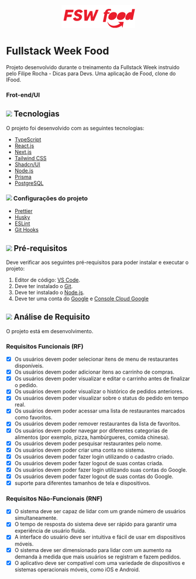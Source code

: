 <h1 align="center">
  <img src="public/logo.png" alt="Logo do Projeto">
</h1>

# Fullstack Week Food

Projeto desenvolvido durante o treinamento da Fullstack Week instruido pelo Filipe Rocha - Dicas para Devs. 
Uma aplicação de Food, clone do IFood.

### Frot-end/UI


## <img src="https://em-content.zobj.net/source/apple/391/hammer-and-wrench_1f6e0-fe0f.png" height="24px" /> Tecnologias

O projeto foi desenvolvido com as seguintes tecnologias:

- [TypeScript](https://www.typescriptlang.org/)
- [React.js](https://react.dev/)
- [Next.js](https://nextjs.org/)
- [Tailwind CSS](https://tailwindcss.com/)
- [Shadcn/UI](https://ui.shadcn.com/)
- [Node.js](https://nodejs.org/en)
- [Prisma](https://www.prisma.io/)
- [PostgreSQL](https://www.postgresql.org/)

### <img src="https://em-content.zobj.net/source/apple/391/hammer-and-wrench_1f6e0-fe0f.png" height="24px" /> Configurações do projeto
- [Prettier](https://tailwindcss.com/blog/automatic-class-sorting-with-prettier)
- [Husky](https://www.npmjs.com/package/husky)
- [ESLint](https://www.npmjs.com/package/eslint)
- [Git Hooks](https://www.npmjs.com/package/git-hooks?activeTab=readme)

## <img src="https://em-content.zobj.net/source/apple/391/clipboard_1f4cb.png" height="24px" /> Pré-requisitos

Deve verificar aos seguintes pré-requisitos para poder instalar e executar o projeto:

1. Editor de código: [VS Code](https://code.visualstudio.com/download/).
2. Deve ter instalado o [Git](https://git-scm.com/downloads/).
3. Deve ter instalado o [Node.js](https://nodejs.org/en/).
4. Deve ter uma conta do [Google](https://gogole.com/) e [Console Cloud Google](https://console.cloud.google.com/)

## <img src="https://em-content.zobj.net/source/apple/391/rocket_1f680.png" height="24px" /> Análise de Requisito

O projeto está em desenvolvimento.

### Requisitos Funcionais (RF)

- [x] Os usuários devem poder selecionar itens de menu de restaurantes disponíveis.
- [x] Os usuários devem poder adicionar itens ao carrinho de compras.
- [x] Os usuários devem poder visualizar e editar o carrinho antes de finalizar o pedido.
- [x] Os usuários devem poder visualizar o histórico de pedidos anteriores.
- [x] Os usuários devem poder visualizar sobre o status do pedido em tempo real.
- [x] Os usuários devem poder acessar uma lista de restaurantes marcados como favoritos.
- [x] Os usuários devem poder remover restaurantes da lista de favoritos.
- [x] Os usuários devem poder navegar por diferentes categorias de alimentos (por exemplo, pizza, hambúrgueres, comida chinesa).
- [x] Os usuários devem poder pesquisar restaurantes pelo nome.
- [x] Os usuários devem poder criar uma conta no sistema.
- [x] Os usuários devem poder fazer login utilizando o cadastro criado.
- [x] Os usuários devem poder fazer logout de suas contas criada.
- [x] Os usuários devem poder fazer login utilizando suas contas do Google.
- [x] Os usuários devem poder fazer logout de suas contas do Google.
- [x] suporte para diferentes tamanhos de tela e dispositivos.

### Requisitos Não-Funcionais (RNF)

- [x] O sistema deve ser capaz de lidar com um grande número de usuários simultaneamente.
- [x] O tempo de resposta do sistema deve ser rápido para garantir uma experiência de usuário fluida.
- [x] A interface do usuário deve ser intuitiva e fácil de usar em dispositivos móveis.
- [x] O sistema deve ser dimensionado para lidar com um aumento na demanda à medida que mais usuários se registram e fazem pedidos.
- [x] O aplicativo deve ser compatível com uma variedade de dispositivos e sistemas operacionais móveis, como iOS e Android.
